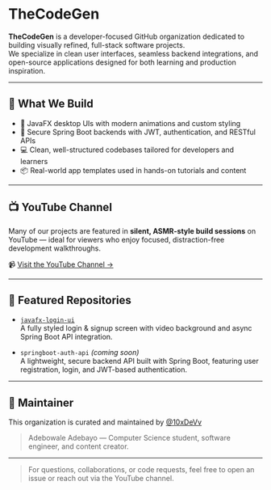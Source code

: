 # TheCodeGen

**TheCodeGen** is a developer-focused GitHub organization dedicated to building visually refined, full-stack software projects.  
We specialize in clean user interfaces, seamless backend integrations, and open-source applications designed for both learning and production inspiration.

---

## 🚀 What We Build

- 🎨 JavaFX desktop UIs with modern animations and custom styling
- 🔐 Secure Spring Boot backends with JWT, authentication, and RESTful APIs
- 💻 Clean, well-structured codebases tailored for developers and learners
- 📦 Real-world app templates used in hands-on tutorials and content

---

## 📺 YouTube Channel

Many of our projects are featured in **silent, ASMR-style build sessions** on YouTube — ideal for viewers who enjoy focused, distraction-free development walkthroughs.

📹 [Visit the YouTube Channel →](https://youtube.com/@YourChannelName)

---

## 🧱 Featured Repositories

- [`javafx-login-ui`](https://github.com/TheCodeGen/javafx-login-ui)  
  A fully styled login & signup screen with video background and async Spring Boot API integration.

- `springboot-auth-api` *(coming soon)*  
  A lightweight, secure backend API built with Spring Boot, featuring user registration, login, and JWT-based authentication.

---

## 👤 Maintainer

This organization is curated and maintained by [@10xDeVv](https://github.com/10xDeVv)  
> Adebowale Adebayo — Computer Science student, software engineer, and content creator.

---


> For questions, collaborations, or code requests, feel free to open an issue or reach out via the YouTube channel.
